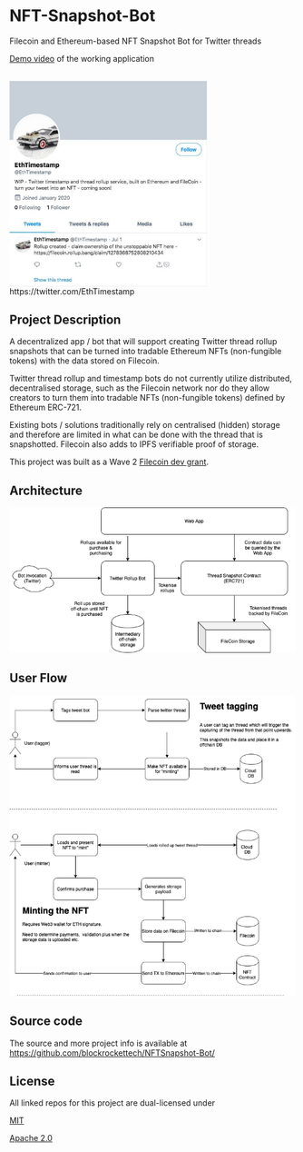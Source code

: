 # NFT-Snapshot-Bot
Filecoin and Ethereum-based NFT Snapshot Bot for Twitter threads

[Demo video](https://drive.google.com/file/d/1oqAP_7B9iGms1IZ-nz-2wYP_yofVFjGu/view?usp=sharing) of the working application

<br>
<img align="center" src="EthTimeStamp.jpg" width=350>
https://twitter.com/EthTimestamp
<br>

## Project Description

A decentralized app / bot that will support creating Twitter thread rollup snapshots that can be turned into tradable Ethereum NFTs (non-fungible tokens) with the data stored on Filecoin. 

Twitter thread rollup and timestamp bots do not currently utilize distributed, decentralised storage, such as the Filecoin network nor do they allow creators to turn them into tradable NFTs (non-fungible tokens) defined by Ethereum ERC-721.

Existing bots / solutions traditionally rely on centralised (hidden) storage and therefore are limited in what can be done with the thread that is snapshotted. Filecoin also adds to IPFS verifiable proof of storage.

This project was built as a Wave 2 [Filecoin dev grant](https://github.com/filecoin-project/devgrants#filecoin-devgrants).

## Architecture

![Architecture](https://github.com/blockrockettech/NFTSnapshot-Bot/blob/master/documentation/architecture-stack.png)

## User Flow

![User Sequence](https://github.com/blockrockettech/NFTSnapshot-Bot/blob/master/documentation/user-sequence.png)

## Source code

The source and more project info is available at https://github.com/blockrockettech/NFTSnapshot-Bot/

## License

All linked repos for this project are dual-licensed under

[MIT](https://github.com/filecoin-project/lotus/blob/master/LICENSE-MIT)

[Apache 2.0](https://github.com/filecoin-project/lotus/blob/master/LICENSE-APACHE)
